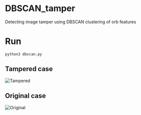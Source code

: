 # DBSCAN_tamper
Detecting image tamper using DBSCAN clustering of orb features

# Run
```python3 dbscan.py```

## Tampered case
![Tampered](data/Forgery.png)

## Original case
![Original](data/Original.png)